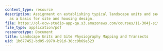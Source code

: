 ```yaml
---
content_type: resource
description: Assignment on establishing typical landscape units and sections (transects)
  as a basis for site and housing design.
file: https://ol-ocw-studio-app-qa.s3.amazonaws.com/courses/11-304j-site-and-infrastructure-systems-planning-spring-2009/1b677452bd059970b91d38cc9b69e523_MIT11_304js09_assn02.pdf
file_type: application/pdf
resourcetype: Document
title: Landscape Units and Site Physiography Mapping and Transects
uid: 1b677452-bd05-9970-b91d-38cc9b69e523
---
```


